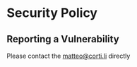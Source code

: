 # Security Policy

## Reporting a Vulnerability

Please contact the [matteo@corti.li](mailto:matteo@corti.li) directly
